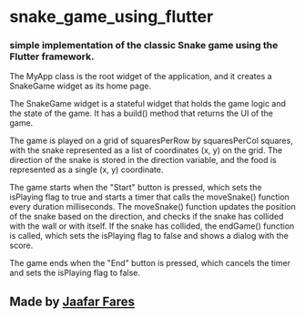 # snake_game_using_flutter



### simple implementation of the classic Snake game using the Flutter framework.

The MyApp class is the root widget of the application, and it creates a SnakeGame widget as its home page.

The SnakeGame widget is a stateful widget that holds the game logic and the state of the game. It has a build() method that returns the UI of the game.

The game is played on a grid of squaresPerRow by squaresPerCol squares, with the snake represented as a list of coordinates (x, y) on the grid. The direction of the snake is stored in the direction variable, and the food is represented as a single (x, y) coordinate.

The game starts when the "Start" button is pressed, which sets the isPlaying flag to true and starts a timer that calls the moveSnake() function every duration milliseconds. The moveSnake() function updates the position of the snake based on the direction, and checks if the snake has collided with the wall or with itself. If the snake has collided, the endGame() function is called, which sets the isPlaying flag to false and shows a dialog with the score.

The game ends when the "End" button is pressed, which cancels the timer and sets the isPlaying flag to false.


## Made by [Jaafar Fares](https://github.com/jaafarfares)
